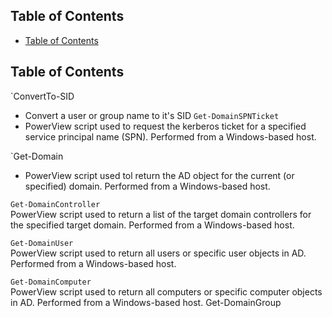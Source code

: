 ## Table of Contents

  - [Table of Contents](#Table\of\Contents)

## Table of Contents





`ConvertTo-SID
- Convert a user or group name to it's SID
`Get-DomainSPNTicket`
- PowerView script used to request the kerberos ticket for a specified service principal name (SPN). Performed from a Windows-based host.

`Get-Domain	
- PowerView script used tol return the AD object for the current (or specified) domain. Performed from a Windows-based host.

`Get-DomainController`	
PowerView script used to return a list of the target domain controllers for the specified target domain. Performed from a Windows-based host.

`Get-DomainUser`	
PowerView script used to return all users or specific user objects in AD. Performed from a Windows-based host.

`Get-DomainComputer`	
PowerView script used to return all computers or specific computer objects in AD. Performed from a Windows-based host.
Get-DomainGroup